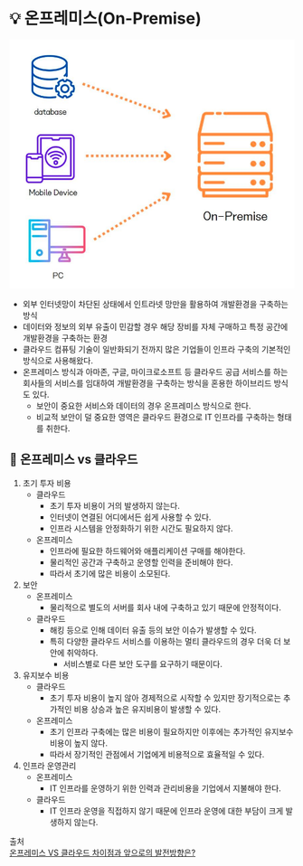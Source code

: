 # 💡 온프레미스(On-Premise)
![on_premise.png](../res/on_premise.png)
- 외부 인터넷망이 차단된 상태에서 인트라넷 망만을 활용하여 개발환경을 구축하는 방식
- 데이터와 정보의 외부 유출이 민감할 경우 해당 장비를 자체 구매하고 특정 공간에 개발환경을 구축하는 환경
- 클라우드 컴퓨팅 기술이 일반화되기 전까지 많은 기업들이 인프라 구축의 기본적인 방식으로 사용해왔다.
- 온프레미스 방식과 아마존, 구글, 마이크로소프트 등 클라우드 공급 서비스를 하는 회사들의 서비스를 임대하여 개발환경을 구축하는 방식을 혼용한 하이브리드 방식도 있다.
  - 보안이 중요한 서비스와 데이터의 경우 온프레미스 방식으로 한다.
  - 비교적 보안이 덜 중요한 영역은 클라우드 환경으로 IT 인프라를 구축하는 형태를 취한다.

## 🤔 온프레미스 vs 클라우드
1. 초기 투자 비용
   - 클라우드
     - 초기 투자 비용이 거의 발생하지 않는다.
     - 인터넷이 연결된 어디에서든 쉽게 사용할 수 있다.
     - 인프라 시스템을 안정화하기 위한 시간도 필요하지 않다.
   - 온프레미스
     - 인프라에 필요한 하드웨어와 애플리케이션 구매를 해야한다.
     - 물리적인 공간과 구축하고 운영할 인력을 준비해야 한다.
     - 따라서 초기에 많은 비용이 소모된다.
2. 보안
   - 온프레미스
     - 물리적으로 별도의 서버를 회사 내에 구축하고 있기 때문에 안정적이다.
   - 클라우드
     - 해킹 등으로 인해 데이터 유출 등의 보안 이슈가 발생할 수 있다.
     - 특히 다양한 클라우드 서비스를 이용하는 멀티 클라우드의 경우 더욱 더 보안에 취악하다.
       - 서비스별로 다른 보안 도구를 요구하기 때문이다.
3. 유지보수 비용
   - 클라우드
     - 초기 투자 비용이 높지 않아 경제적으로 시작할 수 있지만 장기적으로는 추가적인 비용 상승과 높은 유지비용이 발생할 수 있다.
   - 온프레미스
     - 초기 인프라 구축에는 많은 비용이 필요하지만 이후에는 추가적인 유지보수 비용이 높지 않다.
     - 따라서 장기적인 관점에서 기업에게 비용적으로 효율적일 수 있다.
4. 인프라 운영관리
   - 온프레미스
     - IT 인프라를 운영하기 위한 인력과 관리비용을 기업에서 지불해야 한다.
   - 클라우드
     - IT 인프라 운영을 직접하지 않기 때문에 인프라 운영에 대한 부담이 크게 발생하지 않는다.

출처  
[온프레미스 VS 클라우드 차이점과 앞으로의 발전방향은?](https://boardmix.com/kr/reviews/on-premises-vs-cloud/)